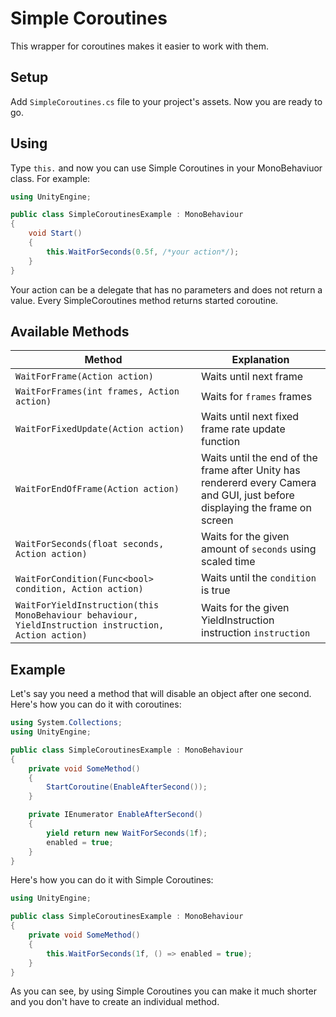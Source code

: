 # Simple Coroutines
This wrapper for coroutines makes it easier to work with them.

## Setup
Add `SimpleCoroutines.cs` file to your project's assets. Now you are ready to go.

## Using
Type `this.` and now you can use Simple Coroutines in your MonoBehaviuor class. For example:

```csharp
using UnityEngine;

public class SimpleCoroutinesExample : MonoBehaviour
{
    void Start()
    {
        this.WaitForSeconds(0.5f, /*your action*/);
    }
}
```

Your action can be a delegate that has no parameters and does not return a value.
Every SimpleCoroutines method returns started coroutine.

## Available Methods
| Method | Explanation |
| -------------------- | ---------------------------------------------------------- |
| `WaitForFrame(Action action)` | Waits until next frame |
| `WaitForFrames(int frames, Action action)` | Waits for `frames` frames |
| `WaitForFixedUpdate(Action action)` | Waits until next fixed frame rate update function |
| `WaitForEndOfFrame(Action action)` | Waits until the end of the frame after Unity has rendererd every Camera and GUI, just before displaying the frame on screen |
| `WaitForSeconds(float seconds, Action action)` | Waits for the given amount of `seconds` using scaled time |
| `WaitForCondition(Func<bool> condition, Action action)` | Waits until the `condition` is true |
| `WaitForYieldInstruction(this MonoBehaviour behaviour, YieldInstruction instruction, Action action)` | Waits for the given YieldInstruction instruction `instruction` |

## Example
Let's say you need a method that will disable an object after one second. Here's how you can do it with coroutines:

```csharp
using System.Collections;
using UnityEngine;

public class SimpleCoroutinesExample : MonoBehaviour
{
    private void SomeMethod()
    {
        StartCoroutine(EnableAfterSecond());
    }

    private IEnumerator EnableAfterSecond()
    {
        yield return new WaitForSeconds(1f);
        enabled = true;
    }
}
```

Here's how you can do it with Simple Coroutines:

```csharp
using UnityEngine;

public class SimpleCoroutinesExample : MonoBehaviour
{
    private void SomeMethod()
    {
        this.WaitForSeconds(1f, () => enabled = true);
    }
}
```

As you can see, by using Simple Coroutines you can make it much shorter and you don't have to create an individual method.
